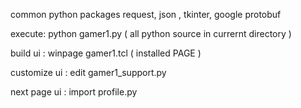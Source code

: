 
common python packages request, json , tkinter, google protobuf

execute:  python gamer1.py  ( all python source in currernt directory )

build ui : winpage gamer1.tcl ( installed PAGE )

customize ui : edit gamer1_support.py

next page ui : import profile.py

